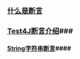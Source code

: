 ### [什么是断言](01.what-is-assert.md) ###
### [Test4J断言介绍](02.test4j-assert.md)###
#### [String字符串断言](03.string-assert.md)####